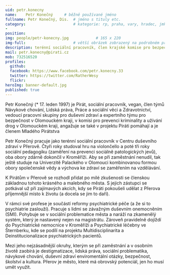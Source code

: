 ```yaml
---
uid: petr.konecny
name:    Petr Konečný     # běžně používané jméno
fullname: Petr Konečný, Dis.  # jméno s tituly etc.
category:                     # kategorie: rp, praha, vary, hradec, jmk, senat
- 
position: 
img: people/petr-konecny.jpg            # 165 x 220
img-full:                     # větší obrázek zobrazený na podrobném profilu
description: terénní sociální pracovník, člen krajské komise pro bezpečnost a prevenci kriminality          # kratký popis, max 160 znaků
mail: petr.konecny@pirati.cz
mob: 732516520
profiles:
  github:
  facebook: https://www.facebook.com/petr.konecny.33
  twitter: https://twitter.com/RatherWesy        
  flickr: 
heroImg: banner-default.jpg
published: true
---
```

Petr Konečný (* 17. leden 1997) je Pirát, sociální pracovník, vegan, člen týmů Návykové chování, Lidská práva, Práce a sociální věci a Zdravotnictví, vedoucí pracovní skupiny pro duševní zdraví a expertního týmu pro bezpečnost v Olomouckém kraji, v komisi pro prevenci kriminality a užívání drog v Olomouckém kraji, angažuje se také v projektu Piráti pomáhají a je členem Mladého Pirátstva

Petr Konečný pracuje jako terénní sociální pracovník v Centru duševního zdraví v Přerově. Čtyři roky studoval hru na violončello a poté tři roky sociální pedagogiku (zaměření na prevenci sociálně patologických jevů), oba obory zdárně dokončil v Kroměříži. Aby se při zaměstnání nenudil, tak ještě studuje na Univerzitě Palackého v Olomouci kombinovanou formou obory společenské vědy a výchova ke zdraví se zaměřením na vzdělávání.

K Pirátům v Přerově se rozhodl přidat po milé zkušenosti se členskou základnou tohoto krásného a malebného města. S jejich zástupci se potkával už při zajímavých akcích, kdy se Piráti pokoušeli udělat z Přerova příjemnější místo k životu (a docela se jim to daří).

V rámci své profese je součástí reformy psychiatrické péče (a že si to psychiatrie zaslouží). Pracuje s lidmi se závažným duševním onemocněním (SMI). Pohybuje se v sociální problematice města a naráží na zkamenělý systém, který je nastavený nejen na magistrátu. Zároveň pravidelně dojíždí do Psychiatrické nemocnice v Kroměříži a Psychiatrické léčebny ve Šternberku, kde se podílí na projektu Multidisciplinarita a Deinstitucionalizace psychiatrických pacientů.

Mezi jeho nejzásadnější okruhy, kterým se při zaměstnání a v osobním životě zaobírá je destigmatizace, lidská práva, sociální problematika, návykové chování, duševní zdraví enviromentální otázky, bezpečnost, školství a kultura. Přerov je město, které má obrovský potenciál, jen ho musí umět využít.
